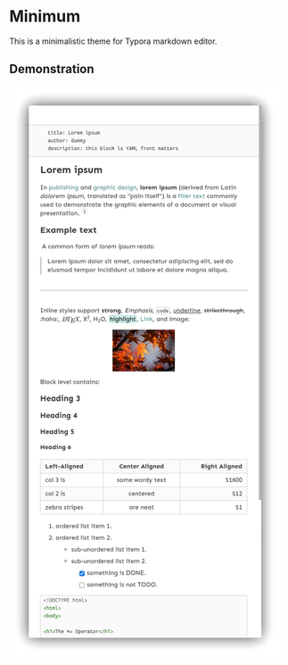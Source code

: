 # Minimum

This is a minimalistic theme for Typora markdown editor. 

## Demonstration

![](screenshot.png)
